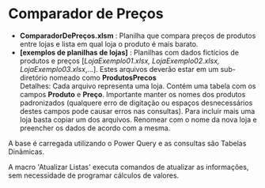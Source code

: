 # Comparador de Preços
* <b>ComparadorDePreços.xlsm</b> : Planilha que compara preços de produtos entre lojas e lista em qual loja o produto é mais barato.
* <b>[exemplos de planilhas de lojas]</b> : Planilhas com dados fictícios de produtos e preços [<i>LojaExemplo01.xlsx, LojaExemplo02.xlsx,
      LojaExemplo03.xlsx</i>,...]. Estes arquivos deverão estar em um sub-diretório nomeado como <b>ProdutosPrecos</b><br>
      Detalhes: Cada arquivo representa uma loja. Contém uma tabela com os campos <b>Produto</b> e <b>Preço</b>. Importante manter os
      nomes dos produtos padronizados (qualquere erro de digitação ou espaços desnecessários destes campos pode causar erros nas consultas).
      Para incluir mais uma loja basta copiar um dos arquivos. Renomear com o nome da nova loja e preencher os dados de acordo com a mesma.
      
A base é carregada utilizando o Power Query e as consultas são Tabelas Dinâmicas.

A macro 'Atualizar Listas' executa comandos de atualizar as informações, sem necessidade de programar cálculos de valores.
